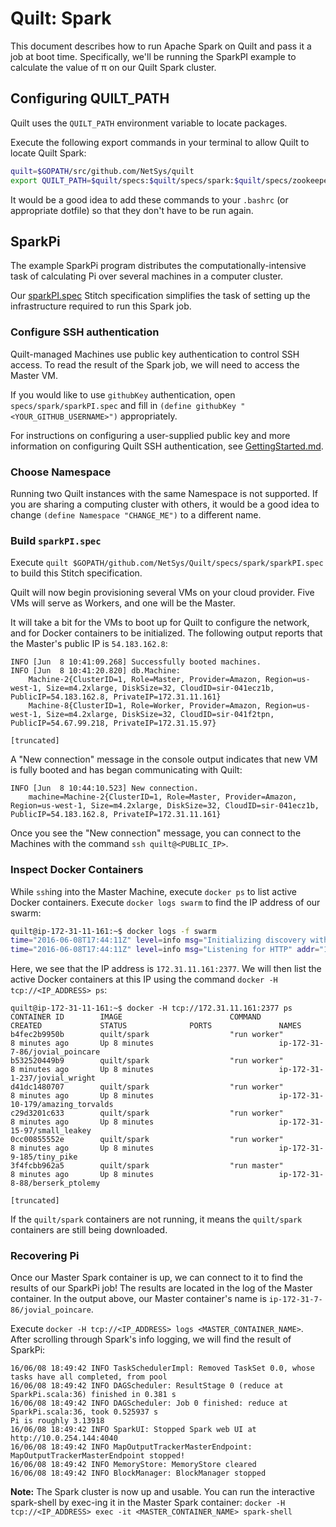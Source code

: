 # Quilt: Spark
This document describes how to run Apache Spark on Quilt and pass it a job at
boot time. Specifically, we'll be running the SparkPI example to calculate the
value of π on our Quilt Spark cluster.

## Configuring QUILT_PATH
Quilt uses the `QUILT_PATH` environment variable to locate packages.

Execute the following export commands in your terminal to allow Quilt to locate
Quilt Spark:
```bash
quilt=$GOPATH/src/github.com/NetSys/quilt
export QUILT_PATH=$quilt/specs:$quilt/specs/spark:$quilt/specs/zookeeper
```
It would be a good idea to add these commands to your `.bashrc` (or appropriate
dotfile) so that they don't have to be run again.

## SparkPi
The example SparkPi program distributes the computationally-intensive task of
calculating Pi over several machines in a computer cluster.

Our [sparkPI.spec](sparkPI.spec) Stitch specification simplifies the
task of setting up the infrastructure required to run this Spark job.

### Configure SSH authentication
Quilt-managed Machines use public key authentication to control SSH access.
To read the result of the Spark job, we will need to access the Master VM.

If you would like to use `githubKey` authentication, open
`specs/spark/sparkPI.spec` and fill in
`(define githubKey "<YOUR_GITHUB_USERNAME>")` appropriately.

For instructions on configuring a user-supplied public key and more information
on configuring Quilt SSH authentication, see
[GettingStarted.md](../../docs/GettingStarted.md#set-up-your-ssh-authentication).

### Choose Namespace
Running two Quilt instances with the same Namespace is not supported.
If you are sharing a computing cluster with others, it would be a good idea to
change `(define Namespace "CHANGE_ME")` to a different name.

### Build `sparkPI.spec`
Execute `quilt $GOPATH/github.com/NetSys/Quilt/specs/spark/sparkPI.spec` to
build this Stitch specification.

Quilt will now begin provisioning several VMs on your cloud provider. Five VMs
will serve as Workers, and one will be the Master.

It will take a bit for the VMs to boot up for Quilt to configure the network,
and for Docker containers to be initialized. The following output reports that
the Master's public IP is `54.183.162.8`:
```
INFO [Jun  8 10:41:09.268] Successfully booted machines.
INFO [Jun  8 10:41:20.820] db.Machine:
    Machine-2{ClusterID=1, Role=Master, Provider=Amazon, Region=us-west-1, Size=m4.2xlarge, DiskSize=32, CloudID=sir-041ecz1b, PublicIP=54.183.162.8, PrivateIP=172.31.11.161}
    Machine-8{ClusterID=1, Role=Worker, Provider=Amazon, Region=us-west-1, Size=m4.2xlarge, DiskSize=32, CloudID=sir-041f2tpn, PublicIP=54.67.99.218, PrivateIP=172.31.15.97}

[truncated]
```

A "New connection" message in the console output indicates that new VM is fully
booted and has began communicating with Quilt:

```
INFO [Jun  8 10:44:10.523] New connection.
    machine=Machine-2{ClusterID=1, Role=Master, Provider=Amazon, Region=us-west-1, Size=m4.2xlarge, DiskSize=32, CloudID=sir-041ecz1b, PublicIP=54.183.162.8, PrivateIP=172.31.11.161}
```

Once you see the "New connection" message, you can connect to the Machines with the command
`ssh quilt@<PUBLIC_IP>`.

### Inspect Docker Containers
While `ssh`ing into the Master Machine, execute `docker ps` to list active
Docker containers. Execute `docker logs swarm` to find the IP address of our
swarm:

```bash
quilt@ip-172-31-11-161:~$ docker logs -f swarm
time="2016-06-08T17:44:11Z" level=info msg="Initializing discovery without TLS"
time="2016-06-08T17:44:11Z" level=info msg="Listening for HTTP" addr="172.31.11.161:2377" proto=tcp
```

Here, we see that the IP address is `172.31.11.161:2377`. We will then list the
active Docker containers at this IP using the command
`docker -H tcp://<IP_ADDRESS> ps`:

```
quilt@ip-172-31-11-161:~$ docker -H tcp://172.31.11.161:2377 ps
CONTAINER ID        IMAGE                        COMMAND                  CREATED             STATUS              PORTS               NAMES
b4fec2b9950b        quilt/spark                  "run worker"             8 minutes ago       Up 8 minutes                            ip-172-31-7-86/jovial_poincare
b532520449b9        quilt/spark                  "run worker"             8 minutes ago       Up 8 minutes                            ip-172-31-1-237/jovial_wright
d41dc1480707        quilt/spark                  "run worker"             8 minutes ago       Up 8 minutes                            ip-172-31-10-179/amazing_torvalds
c29d3201c633        quilt/spark                  "run worker"             8 minutes ago       Up 8 minutes                            ip-172-31-15-97/small_leakey
0cc00855552e        quilt/spark                  "run worker"             8 minutes ago       Up 8 minutes                            ip-172-31-9-185/tiny_pike
3f4fcbb962a5        quilt/spark                  "run master"             8 minutes ago       Up 8 minutes                            ip-172-31-8-88/berserk_ptolemy

[truncated]
```

If the `quilt/spark` containers are not running, it means the `quilt/spark`
containers are still being downloaded.

### Recovering Pi
Once our Master Spark container is up, we can connect to it to find the results of
our SparkPi job! The results are located in the log of the Master container. In
the output above, our Master container's name is `ip-172-31-7-86/jovial_poincare`.

Execute `docker -H tcp://<IP_ADDRESS> logs <MASTER_CONTAINER_NAME>`. After
scrolling through Spark's info logging, we will find the result of SparkPi:

```
16/06/08 18:49:42 INFO TaskSchedulerImpl: Removed TaskSet 0.0, whose tasks have all completed, from pool
16/06/08 18:49:42 INFO DAGScheduler: ResultStage 0 (reduce at SparkPi.scala:36) finished in 0.381 s
16/06/08 18:49:42 INFO DAGScheduler: Job 0 finished: reduce at SparkPi.scala:36, took 0.525937 s
Pi is roughly 3.13918
16/06/08 18:49:42 INFO SparkUI: Stopped Spark web UI at http://10.0.254.144:4040
16/06/08 18:49:42 INFO MapOutputTrackerMasterEndpoint: MapOutputTrackerMasterEndpoint stopped!
16/06/08 18:49:42 INFO MemoryStore: MemoryStore cleared
16/06/08 18:49:42 INFO BlockManager: BlockManager stopped
```

**Note:** The Spark cluster is now up and usable. You can run the interactive
spark-shell by exec-ing it in the Master Spark container:
`docker -H tcp://<IP_ADDRESS> exec -it <MASTER_CONTAINER_NAME> spark-shell`
